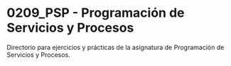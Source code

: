 # 0209_PSP - Programación de Servicios y Procesos

Directorio para ejercicios y prácticas de la asignatura de Programación de Servicios y Procesos.